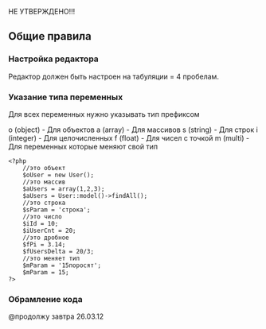 НЕ УТВЕРЖДЕНО!!!

## Общие правила

### Настройка редактора

Редактор должен быть настроен на табуляции = 4 пробелам. 

### Указание типа переменных

Для всех переменных нужно указывать тип префиксом

o (object) - Для объектов
a (array) - Для массивов
s (string) - Для строк
i (integer) - Для целочисленных
f (float) - Для чисел с точкой
m (multi) - Для переменных которые меняют свой тип

	<?php
		//это объект
		$oUser = new User();
		//это массив
		$aUsers = array(1,2,3);
		$aUsers = User::model()->findAll();
		//это строка
		$sParam = 'строка';
		//это число
		$iId = 10;
		$iUserCnt = 20;
		//это дробное
		$fPi = 3.14;
		$fUsersDelta = 20/3;
		//это меняет тип
		$mParam = '15поросят';
		$mParam = 15;
	?>
	
### Обрамление кода

@продолжу завтра 26.03.12 